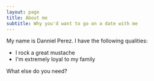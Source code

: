 ```yaml
---
layout: page
title: About me
subtitle: Why you'd want to go on a date with me
---
```


My name is Danniel Perez. I have the following qualities:

- I rock a great mustache
- I'm extremely loyal to my family

What else do you need?

